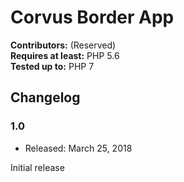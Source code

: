 # Corvus Border App

**Contributors:** (Reserved)  
**Requires at least:** PHP 5.6  
**Tested up to:** PHP 7  


## Changelog

### 1.0
* Released: March 25, 2018

Initial release
